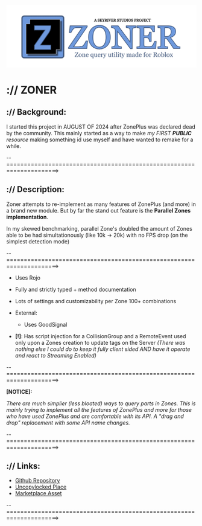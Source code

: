 <div align="center" width="200">
    <img alt="Zoner Logo" src="Zoner_Repo_Thumbnail_Transparent.png" width='800' />
</div>

# :// ZONER

## :// Background:

I started this project in AUGUST OF 2024 after ZonePlus was declared dead by the community. 
This mainly started as a way to make *my FIRST **PUBLIC** resource* making something id use myself and have wanted to remake for a while.

--=====================================================================>

## :// Description:

Zoner attempts to re-implement as many features of ZonePlus (and more) in a brand new module.
But by far the stand out feature is the **Parallel Zones implementation**.

In my skewed benchmarking, parallel Zone's doubled the amount of Zones able to be had simultationously (like 10k -> 20k) with no FPS drop (on the simplest detection mode)

--=====================================================================>

- Uses Rojo
- Fully and strictly typed + method documentation
- Lots of settings and customizability per Zone 100+ combinations

- External: 
  - Uses GoodSignal

- **[!]**: Has script injection for a CollisionGroup and a RemoteEvent used only upon a Zones creation to update tags on the Server *(There was nothing else I could do to keep it fully client sided AND have it operate and react to Streaming Enabled)*
  
--=====================================================================>

**[NOTICE]:**

*There are much simplier (less bloated) ways to query parts in Zones. This is mainly trying to implement all the features of ZonePlus and more for those who have used ZonePlus and are comfortable with its API. A "drag and drop" replacement with some API name changes.*

--=====================================================================>

## :// Links:

- [Github Repository](https://github.com/skyriverstudios/Zoner)
- [Uncopylocked Place](https://www.roblox.com/games/105253327037689/Zoner-Playground)
- [Marketplace Asset](https://create.roblox.com/store/asset/70548782318425/Zoner)

--=====================================================================>

